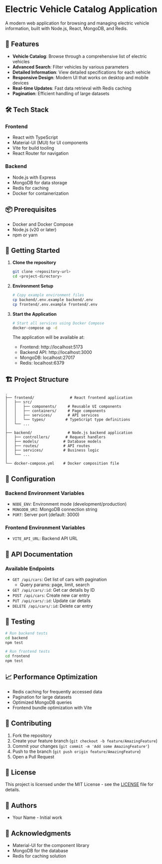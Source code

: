 # Electric Vehicle Catalog Application

A modern web application for browsing and managing electric vehicle information, built with Node.js, React, MongoDB, and Redis.

## 🚀 Features

- **Vehicle Catalog**: Browse through a comprehensive list of electric vehicles
- **Advanced Search**: Filter vehicles by various parameters
- **Detailed Information**: View detailed specifications for each vehicle
- **Responsive Design**: Modern UI that works on desktop and mobile devices
- **Real-time Updates**: Fast data retrieval with Redis caching
- **Pagination**: Efficient handling of large datasets

## 🛠 Tech Stack

### Frontend

- React with TypeScript
- Material-UI (MUI) for UI components
- Vite for build tooling
- React Router for navigation

### Backend

- Node.js with Express
- MongoDB for data storage
- Redis for caching
- Docker for containerization

## 📦 Prerequisites

- Docker and Docker Compose
- Node.js (v20 or later)
- npm or yarn

## 🚀 Getting Started

1. **Clone the repository**

   ```bash
   git clone <repository-url>
   cd <project-directory>
   ```

2. **Environment Setup**

   ```bash
   # Copy example environment files
   cp backend/.env.example backend/.env
   cp frontend/.env.example frontend/.env
   ```

3. **Start the Application**

   ```bash
   # Start all services using Docker Compose
   docker-compose up -d
   ```

   The application will be available at:

   - Frontend: http://localhost:5173
   - Backend API: http://localhost:3000
   - MongoDB: localhost:27017
   - Redis: localhost:6379

## 🏗 Project Structure

```
.
├── frontend/                # React frontend application
│   ├── src/
│   │   ├── components/     # Reusable UI components
│   │   ├── containers/     # Page components
│   │   ├── services/       # API services
│   │   └── types/         # TypeScript type definitions
│   └── ...
│
├── backend/                # Node.js backend application
│   ├── controllers/       # Request handlers
│   ├── models/           # Database models
│   ├── routes/           # API routes
│   ├── services/         # Business logic
│   └── ...
│
└── docker-compose.yml    # Docker composition file
```

## 🔧 Configuration

### Backend Environment Variables

- `NODE_ENV`: Environment mode (development/production)
- `MONGODB_URI`: MongoDB connection string
- `PORT`: Server port (default: 3000)

### Frontend Environment Variables

- `VITE_API_URL`: Backend API URL

## 📝 API Documentation

### Available Endpoints

- `GET /api/cars`: Get list of cars with pagination
  - Query params: page, limit, search
- `GET /api/cars/:id`: Get car details by ID
- `POST /api/cars`: Create new car entry
- `PUT /api/cars/:id`: Update car details
- `DELETE /api/cars/:id`: Delete car entry

## 🧪 Testing

```bash
# Run backend tests
cd backend
npm test

# Run frontend tests
cd frontend
npm test
```

## 📈 Performance Optimization

- Redis caching for frequently accessed data
- Pagination for large datasets
- Optimized MongoDB queries
- Frontend bundle optimization with Vite

## 🤝 Contributing

1. Fork the repository
2. Create your feature branch (`git checkout -b feature/AmazingFeature`)
3. Commit your changes (`git commit -m 'Add some AmazingFeature'`)
4. Push to the branch (`git push origin feature/AmazingFeature`)
5. Open a Pull Request

## 📄 License

This project is licensed under the MIT License - see the [LICENSE](LICENSE) file for details.

## 👥 Authors

- Your Name - Initial work

## 🙏 Acknowledgments

- Material-UI for the component library
- MongoDB for the database
- Redis for caching solution

